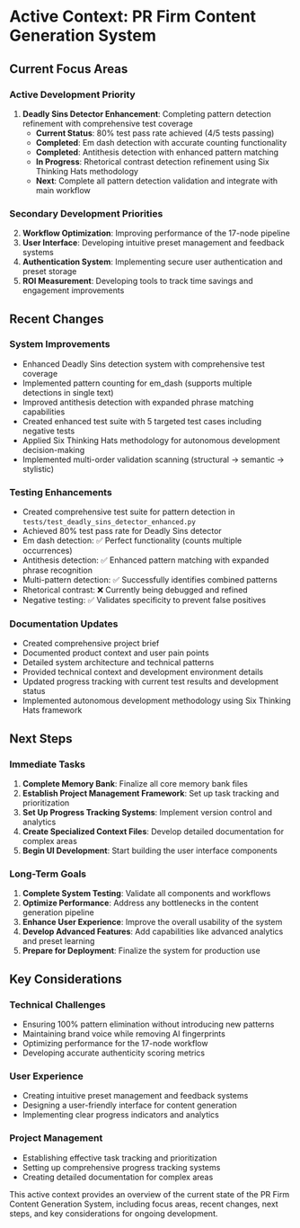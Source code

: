 # Active Context: PR Firm Content Generation System

## Current Focus Areas

### Active Development Priority
1. **Deadly Sins Detector Enhancement**: Completing pattern detection refinement with comprehensive test coverage
   - **Current Status**: 80% test pass rate achieved (4/5 tests passing)
   - **Completed**: Em dash detection with accurate counting functionality
   - **Completed**: Antithesis detection with enhanced pattern matching
   - **In Progress**: Rhetorical contrast detection refinement using Six Thinking Hats methodology
   - **Next**: Complete all pattern detection validation and integrate with main workflow

### Secondary Development Priorities
2. **Workflow Optimization**: Improving performance of the 17-node pipeline
3. **User Interface**: Developing intuitive preset management and feedback systems
4. **Authentication System**: Implementing secure user authentication and preset storage
5. **ROI Measurement**: Developing tools to track time savings and engagement improvements

## Recent Changes

### System Improvements
- Enhanced Deadly Sins detection system with comprehensive test coverage
- Implemented pattern counting for em_dash (supports multiple detections in single text)
- Improved antithesis detection with expanded phrase matching capabilities
- Created enhanced test suite with 5 targeted test cases including negative tests
- Applied Six Thinking Hats methodology for autonomous development decision-making
- Implemented multi-order validation scanning (structural → semantic → stylistic)

### Testing Enhancements
- Created comprehensive test suite for pattern detection in `tests/test_deadly_sins_detector_enhanced.py`
- Achieved 80% test pass rate for Deadly Sins detector
- Em dash detection: ✅ Perfect functionality (counts multiple occurrences)
- Antithesis detection: ✅ Enhanced pattern matching with expanded phrase recognition
- Multi-pattern detection: ✅ Successfully identifies combined patterns
- Rhetorical contrast: ❌ Currently being debugged and refined
- Negative testing: ✅ Validates specificity to prevent false positives

### Documentation Updates
- Created comprehensive project brief
- Documented product context and user pain points
- Detailed system architecture and technical patterns
- Provided technical context and development environment details
- Updated progress tracking with current test results and development status
- Implemented autonomous development methodology using Six Thinking Hats framework

## Next Steps

### Immediate Tasks
1. **Complete Memory Bank**: Finalize all core memory bank files
2. **Establish Project Management Framework**: Set up task tracking and prioritization
3. **Set Up Progress Tracking Systems**: Implement version control and analytics
4. **Create Specialized Context Files**: Develop detailed documentation for complex areas
5. **Begin UI Development**: Start building the user interface components

### Long-Term Goals
1. **Complete System Testing**: Validate all components and workflows
2. **Optimize Performance**: Address any bottlenecks in the content generation pipeline
3. **Enhance User Experience**: Improve the overall usability of the system
4. **Develop Advanced Features**: Add capabilities like advanced analytics and preset learning
5. **Prepare for Deployment**: Finalize the system for production use

## Key Considerations

### Technical Challenges
- Ensuring 100% pattern elimination without introducing new patterns
- Maintaining brand voice while removing AI fingerprints
- Optimizing performance for the 17-node workflow
- Developing accurate authenticity scoring metrics

### User Experience
- Creating intuitive preset management and feedback systems
- Designing a user-friendly interface for content generation
- Implementing clear progress indicators and analytics

### Project Management
- Establishing effective task tracking and prioritization
- Setting up comprehensive progress tracking systems
- Creating detailed documentation for complex areas

This active context provides an overview of the current state of the PR Firm Content Generation System, including focus areas, recent changes, next steps, and key considerations for ongoing development.
